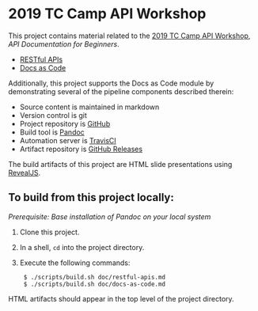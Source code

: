 # 2019 TC Camp API Workshop

This project contains material related to the [2019 TC Camp API Workshop](https://www.tccamp.org/2019/03/api-workshop-tccamp-2019/), _API Documentation for Beginners_.

- [RESTful APIs](doc/restful-apis.md)
- [Docs as Code](doc/restful-apis.md)

Additionally, this project supports the Docs as Code module by demonstrating several of the pipeline components described therein:

- Source content is maintained in markdown
- Version control is git
- Project repository is [GitHub](https://github.com/apaluya/tc-camp-api-workshop)
- Build tool is [Pandoc](https://pandoc.org/)
- Automation server is [TravisCI](https://travis-ci.org/apaluya/tc-camp-api-workshop)
- Artifact repository is [GitHub Releases](https://github.com/apaluya/tc-camp-api-workshop/releases)

The build artifacts of this project are HTML slide presentations using [RevealJS](https://github.com/hakimel/reveal.js/).

## To build from this project locally:

_Prerequisite: Base installation of Pandoc on your local system_

1. Clone this project.
2. In a shell, `cd` into the project directory.
3. Execute the following commands:

        $ ./scripts/build.sh doc/restful-apis.md
        $ ./scripts/build.sh doc/docs-as-code.md

HTML artifacts should appear in the top level of the project directory.
